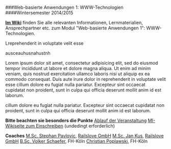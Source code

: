﻿###Web-basierte Anwendungen 1: WWW-Technologien
####Wintersemester 2014/2015

**[Im Wiki](https://github.com/fh-koeln/wba1-2014/wiki)** finden Sie alle relevanten Informationen,
Lernmaterialien, Ansprechpartner etc. zum Modul "Web-basierte Anwendungen 1": WWW-Technologien.

Lreprehenderit in voluptate velit esse

ausceauhusnahustnh

Lorem ipsum dolor sit amet, consectetur adipisicing elit, sed do eiusmod
tempor incididunt ut labore et dolore magna aliqua. Ut enim ad minim veniam,
quis nostrud exercitation ullamco laboris nisi ut aliquip ex ea commodo
consequat. Duis aute irure dolor in reprehenderit in voluptate velit esse
cillum dolore eu fugiat nulla pariatur. Excepteur sint occaecat cupidatat non
proident, sunt in culpa qui officia deserunt mollit anim id est laborum.

cillum dolore eu fugiat nulla pariatur. Excepteur sint occaecat cupidatat non
proident, sunt in culpa qui officia deserunt mollit anim id est laborum.

**Bitte beachten sie besonders die Punkte**
[Ablauf der Veranstaltung](https://github.com/fh-koeln/wba1-2014/wiki/Ablauf-der-Veranstaltung)
[MI-Wikiseite zum Einschreiben](http://www.medieninformatik.fh-koeln.de/w/index.php/Web-basierte_Anwendungen_1:_WWW-Technologien:WS1415) (undedingt erforderlich)

**Coaches**
[M.Sc. Stephan Pavlovic](http://www.railslove.com/stephan), [Railslove GmbH](http://railslove.com)
[M.Sc. Jan Kus](https://github.com/koos), [Railslove GmbH](http://railslove.com)
[B.Sc. Volker Schaefer](https://github.com/vschaefer), FH-Köln
[Christian Poplawski](https://github.com/Plsr), FH-Köln


